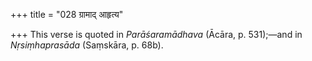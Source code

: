 +++
title = "028 ग्रामाद् आहृत्य"

+++
This verse is quoted in *Parāśaramādhava* (Ācāra, p. 531);—and in
*Nṛsiṃhaprasāda* (Saṃskāra, p. 68b).


